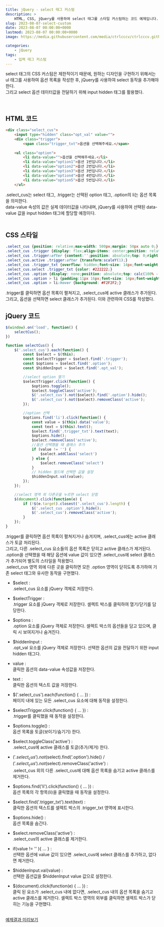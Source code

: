 ```yaml
---
title: jQuery - select 태그 커스텀
description: >  
    HTML, CSS, jQuery를 사용하여 select 태그를 스타일 커스텀하는 코드 예제입니다.
slug: 2023-08-07-select-custom
date: 2023-08-07 00:00:00+0000
lastmod: 2023-08-07 00:00:00+0000
image: https://media.githubusercontent.com/media/ctrlcccv/ctrlcccv.github.io/master/assets/img/post/select-custom.webp

categories:
    - jQuery
tags:
    - 입력 태그 커스텀
---
```

select 태그의 CSS 커스텀은 제한적이기 때문에, 원하는 디자인을 구현하기 위해서는 ul 태그를 사용하여 옵션 목록을 작성한 후, jQuery를 사용하여 select 동작을 추가해야 한다.  
그리고 select 옵션 데이터값을 전달하기 위해 input hidden 태그를 활용했다.  



<ins class="adsbygoogle"
     style="display:block; text-align:center;"
     data-ad-layout="in-article"
     data-ad-format="fluid"
     data-ad-client="ca-pub-8535540836842352"
     data-ad-slot="2974559225"></ins>
<script>
     (adsbygoogle = window.adsbygoogle || []).push({});
</script>


<br>

## HTML 코드
```html
<div class="select_cus">
    <input type="hidden" class="opt_val" value="">
    <div class="trigger">
        <span class="trigger_txt">옵션을 선택해주세요.</span>
    
    <ul class="option">
        <li data-value="">옵션을 선택해주세요.</li>
        <li data-value="option1">옵션 1번입니다.</li>
        <li data-value="option2">옵션 2번입니다.</li>
        <li data-value="option3">옵션 3번입니다.</li>
        <li data-value="option4">옵션 4번입니다.</li>
        <li data-value="option5">옵션 5번입니다.</li>
    </ul>

```
.select_cus는 select 태그, .trigger는 선택된 option 태그, .option의 li는 옵션 목록을 의미한다.  
data-value 속성의 값은 실제 데이터값을 나타내며, jQuery를 사용하여 선택된 data-value 값을 input hidden 태그에 할당할 예정이다.  
<br>

## CSS 스타일
```css
.select_cus {position: relative;max-width: 500px;margin: 50px auto 0;}
.select_cus .trigger {display: flex;align-items: center;position: relative;height: 40px;padding: 0 36px 0 16px;border: 1px solid #D9D9D9;cursor: pointer;}
.select_cus .trigger:after {content:'';position: absolute;top: 0;right: 0;width: 38px;height: 38px;background:url('images/select_arr.png') center center no-repeat;background-size: contain;transform:scaleY(-1);}
.select_cus.active .trigger:after {transform:scaleY(1);}
.select_cus .trigger_txt {overflow: hidden;font-size: 14px;font-weight: 400;letter-spacing: -0.21px;color: #ACACAC;white-space: nowrap; text-overflow: ellipsis;}
.select_cus.select .trigger_txt {color: #222222;}
.select_cus .option {display: none;position: absolute;top: calc(100% - 1px);width: 100%;max-height: 203px;background: #fff;border: 1px solid #D9D9D9;z-index: 1;overflow-y: auto;}
.select_cus .option > li {padding:11px 16px;font-size: 14px;font-weight: 500;line-height: 1.3;color: #2C2C2C;cursor: pointer;}
.select_cus .option > li:hover {background: #F2F2F2;}
```
.trigger를 클릭하면 옵션 목록이 펼쳐지고, .select_cus에 active 클래스가 추가된다.   
그리고, 옵션을 선택하면 select 클래스가 추가된다. 이와 관련하여 CSS를 작성했다.   



<ins class="adsbygoogle"
     style="display:block; text-align:center;"
     data-ad-layout="in-article"
     data-ad-format="fluid"
     data-ad-client="ca-pub-8535540836842352"
     data-ad-slot="2974559225"></ins>
<script>
     (adsbygoogle = window.adsbygoogle || []).push({});
</script>


## jQuery 코드
```js
$(window).on('load', function() {
    selectCus();
})

function selectCus() {
    $('.select_cus').each(function() {
        const $select = $(this);
        const $selectTrigger = $select.find('.trigger');
        const $options = $select.find('.option');
        const $hiddenInput = $select.find('.opt_val');

        //select option 열기
        $selectTrigger.click(function() {
            $options.toggle();
            $select.toggleClass('active');
            $('.select_cus').not($select).find('.option').hide();
            $('.select_cus').not($select).removeClass('active');
        });

        //option 선택
        $options.find('li').click(function() {
            const value = $(this).data('value');
            const text = $(this).text();
            $select.find('.trigger_txt').text(text);
            $options.hide();
            $select.removeClass('active');
            //옵션 선택했을 때 클래스 추가
            if (value != '') {
                $select.addClass('select')
            } else {
                $select.removeClass('select')
            }
            // hidden 필드에 선택한 값을 설정
            $hiddenInput.val(value);
        });
    });

    //select 영역 외 다른곳을 누르면 select 닫힘
    $(document).click(function(e) {
        if (!$(e.target).closest('.select_cus').length) {
            $('.select_cus .option').hide();
            $('.select_cus').removeClass('active');
        }
    });
}
```
.trigger를 클릭하면 옵션 목록이 펼쳐지거나 숨겨지며, .select_cus에는 active 클래스가 토글 처리된다.   
그리고, 다른 .select_cus 요소들의 옵션 목록은 닫히고 active 클래스가 제거된다.   
.option을 선택했을 때 해당 옵션에 value 값이 있으면 .select_cus에 select 클래스가 추가되어 별도의 스타일을 적용했다.  
.select_cus 영역 외에 다른 곳을 클릭하면 모든 .option 영역이 닫히도록 추가하여 기존 select 태그와 유사한 동작을 구현했다.  

* $select :   
.select_cus 요소를 jQuery 객체로 저장한다.  

* $selectTrigger :   
.trigger 요소를 jQuery 객체로 저장한다. 셀렉트 박스를 클릭하여 열기/닫기를 담당한다.  

* $options :   
.option 요소를 jQuery 객체로 저장한다. 셀렉트 박스의 옵션들을 담고 있으며, 클릭 시 보여지거나 숨겨진다.  

* $hiddenInput :   
.opt_val 요소를 jQuery 객체로 저장한다. 선택한 옵션의 값을 전달하기 위한 input hidden 태그다.  

* value :   
클릭한 옵션의 data-value 속성값을 저장한다.  

* text :   
클릭한 옵션의 텍스트 값을 저장한다.  

* $('.select_cus').each(function() { ... }) :  
페이지 내에 있는 모든 .select_cus 요소에 대해 동작을 설정한다.

* $selectTrigger.click(function() { ... }) :  
.trigger를 클릭했을 때 동작을 설정한다.

* $options.toggle() :  
옵션 목록을 토글(보이기/숨기기) 한다.

* $select.toggleClass('active') :  
.select_cus에 active 클래스를 토글(추가/제거) 한다.

* $('.select_cus').not($select).find('.option').hide() / $('.select_cus').not($select).removeClass('active') :  
.select_cus 외의 다른 .select_cus에 대해 옵션 목록을 숨기고 active 클래스를 제거한다.

* $options.find('li').click(function() { ... }) :  
옵션 목록의 각 항목(li)을 클릭했을 때 동작을 설정한다.

* $select.find('.trigger_txt').text(text) :   
클릭한 옵션의 텍스트를 셀렉트 박스의 .trigger_txt 영역에 표시한다.

* $options.hide() :   
옵션 목록을 숨긴다.

* $select.removeClass('active') :  
.select_cus의 active 클래스를 제거한다.

* if(value != '' ){ ... } :  
선택한 옵션에 value 값이 있으면 .select_cus에 select 클래스를 추가하고, 없다면 제거한다.  

* $hiddenInput.val(value) :   
선택한 옵션값을 $hiddenInput value 값으로 설정한다.

* $(document).click(function(e) { ... }) :  
클릭 된 요소가 .select_cus 내에 없다면, .select_cus 내의 옵션 목록을 숨기고 active 클래스를 제거한다. 셀렉트 박스 영역의 외부를 클릭하면 셀렉트 박스가 닫히는 기능을 구현했다.  

<br>

<div class="btn_wrap">
    <a target="_blank" href="https://ctrlcccv.github.io/ctrlcccv-demo/2023-08-07-select-custom/">예제결과 미리보기</a>
</div>

